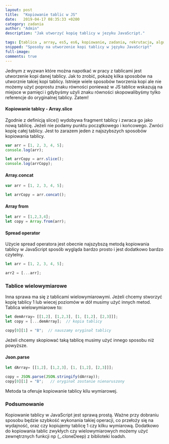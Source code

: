 ```yaml
---
layout: post
title:  "Kopiowanie tablic w JS"
date:   2019-04-17 08:35:33 +0200
category: zadania
author: "Admin"
description: "Jak utworzyć kopię tablicy w jezyku JavaScript."

tags: [tablica , array, es5, es6, kopiowanie, zadania, rekrutacja, algorytmy, js, javascript, spread, kopia, metody, sposoby,slice]
snipped: "Sposoby na utworzenie kopi tablicy w języku JavaScript"
full-image: 
comments: true
---
```


Jednym z wyzwan które można napotkać w pracy z tablicami jest utworzenie kopi danej tablicy. Jak to zrobić, pokażę kilka sposobów na utworznie takiej kopi tablicy. Istnieje wiele sposobów tworzenia kopi ale nie możemy użyć poprostu znaku równości ponieważ w JS tablice wskazują na miejsce w pamięci i gdybyśmy użyli znaku równości skopowalibyśmy tylko referencje do oryginalnej tablicy. Zatem!

#### Kopiowanie tablcy - Array.slice
Zgodnie z definicją slice() wydobywa fragment tablicy i zwraca go jako nową tablicę. Jeżeli nie podamy punktu początkowego i końcowego. Zwróci kopię całej tablicy. Jest to zarazem jeden z najszybszych sposobów kopiowania tablicy.
```js
var arr = [1, 2, 3, 4, 5];
console.log(arr);

let arrCopy = arr.slice();
console.log(arrCopy);
```

#### Array.concat
```js
var arr = [1, 2, 3, 4, 5];

let arrCopy = arr.concat();
```
#### Array from
```js
let arr = [1,2,3,4];
let copy = Array.from(arr);
```
#### Spread operator

Użycie spread operatora jest obecnie najszybszą metodą kopiowania tablicy w JavaScript sposób wygląda bardzo prosto i jest dodatkowo bardzo czytelny.
```js
let arr = [1, 2, 3, 4, 5];

arr2 = [...arr];
```

### Tablice wielowymiarowe 
Inna sprawa ma się z tablicami wielowymiarowymi. Jeżeli chcemy stworzyć kopię tablicy 1 lub wiecej poziomów w dół musimy użyć innych metod. Tablica wielowymiarowe to:
```js
let demArray= [[1,2], [1,2,3], [1, [1,2], [2,3]]];
let copy = [...demArray];  // kopia tablicy

copy[0][1] = "B";  // nauszamy oryginał tablicy 
```
Jeżeli chcemy skopiować taką tablicę musimy użyć innego sposobu niż powyższe.
#### Json.parse
```js
let dArray= [[1,2], [1,2,3], [1, [1,2], [2,3]]];

copy = JSON.parse(JSON.stringify(dArray));
copy[0][1] = "B";   // oryginał zostanie nienaruszony
```
Metoda ta oferuje kopiowanie tablicy kilu wymiarowej.

### Podsumowanie

Kopiowanie tablicy w JavaScript jest sprawą prostą. Ważne przy dobraniu sposobu będzie szybkość wykonania takiej operacji, co przełoży się na wydajność, oraz czy kopiujemy tablicę 1 czy kilku wymiarową. Dodatkowo do kopiowania tablic zwykłych czy wielowymiarowych możemy użyć zewnętrznych funkcji np (_.cloneDeep) z biblioteki loadsh.